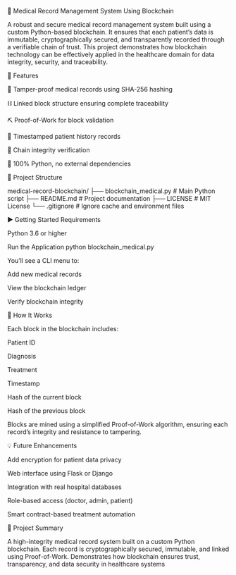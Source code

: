 🏥 Medical Record Management System Using Blockchain

A robust and secure medical record management system built using a custom Python-based blockchain. It ensures that each patient’s data is immutable, cryptographically secured, and transparently recorded through a verifiable chain of trust. This project demonstrates how blockchain technology can be effectively applied in the healthcare domain for data integrity, security, and traceability.

🚀 Features

🔐 Tamper-proof medical records using SHA-256 hashing

⛓️ Linked block structure ensuring complete traceability

⛏️ Proof-of-Work for block validation

📅 Timestamped patient history records

🧪 Chain integrity verification

🐍 100% Python, no external dependencies

📂 Project Structure

medical-record-blockchain/
├── blockchain_medical.py # Main Python script
├── README.md # Project documentation
├── LICENSE # MIT License
└── .gitignore # Ignore cache and environment files

▶️ Getting Started
Requirements

Python 3.6 or higher

Run the Application
python blockchain_medical.py


You’ll see a CLI menu to:

Add new medical records

View the blockchain ledger

Verify blockchain integrity

🧠 How It Works

Each block in the blockchain includes:

Patient ID

Diagnosis

Treatment

Timestamp

Hash of the current block

Hash of the previous block

Blocks are mined using a simplified Proof-of-Work algorithm, ensuring each record’s integrity and resistance to tampering.

💡 Future Enhancements

Add encryption for patient data privacy

Web interface using Flask or Django

Integration with real hospital databases

Role-based access (doctor, admin, patient)

Smart contract-based treatment automation

🧾 Project Summary

A high-integrity medical record system built on a custom Python blockchain. Each record is cryptographically secured, immutable, and linked using Proof-of-Work. Demonstrates how blockchain ensures trust, transparency, and data security in healthcare systems

